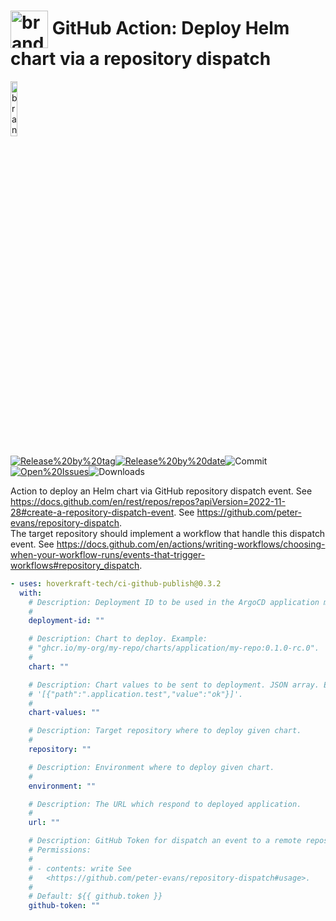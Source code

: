 <!-- start title -->

# <img src=".github/ghadocs/branding.svg" width="60px" align="center" alt="branding<icon:activity color:blue>" /> GitHub Action: Deploy Helm chart via a repository dispatch

<!-- end title -->
<!--
// jscpd:ignore-start
-->
<!-- start branding -->

<img src=".github/ghadocs/branding.svg" width="15%" align="center" alt="branding<icon:activity color:blue>" />

<!-- end branding -->
<!-- markdownlint-disable MD013 -->
<!-- start badges -->

<a href="https%3A%2F%2Fgithub.com%2Fhoverkraft-tech%2Fci-github-publish%2Freleases%2Flatest"><img src="https://img.shields.io/github/v/release/hoverkraft-tech/ci-github-publish?display_name=tag&sort=semver&logo=github&style=flat-square" alt="Release%20by%20tag" /></a><a href="https%3A%2F%2Fgithub.com%2Fhoverkraft-tech%2Fci-github-publish%2Freleases%2Flatest"><img src="https://img.shields.io/github/release-date/hoverkraft-tech/ci-github-publish?display_name=tag&sort=semver&logo=github&style=flat-square" alt="Release%20by%20date" /></a><img src="https://img.shields.io/github/last-commit/hoverkraft-tech/ci-github-publish?logo=github&style=flat-square" alt="Commit" /><a href="https%3A%2F%2Fgithub.com%2Fhoverkraft-tech%2Fci-github-publish%2Fissues"><img src="https://img.shields.io/github/issues/hoverkraft-tech/ci-github-publish?logo=github&style=flat-square" alt="Open%20Issues" /></a><img src="https://img.shields.io/github/downloads/hoverkraft-tech/ci-github-publish/total?logo=github&style=flat-square" alt="Downloads" />

<!-- end badges -->
<!-- markdownlint-enable MD013 -->
<!--
// jscpd:ignore-end
-->
<!-- start description -->

Action to deploy an Helm chart via GitHub repository dispatch event.
See <https://docs.github.com/en/rest/repos/repos?apiVersion=2022-11-28#create-a-repository-dispatch-event>.
See <https://github.com/peter-evans/repository-dispatch>.<br />The target repository should implement a workflow that handle this dispatch event.
See <https://docs.github.com/en/actions/writing-workflows/choosing-when-your-workflow-runs/events-that-trigger-workflows#repository_dispatch>.

<!-- end description -->
<!-- start contents -->
<!-- end contents -->
<!-- start usage -->

```yaml
- uses: hoverkraft-tech/ci-github-publish@0.3.2
  with:
    # Description: Deployment ID to be used in the ArgoCD application manifest
    #
    deployment-id: ""

    # Description: Chart to deploy. Example:
    # "ghcr.io/my-org/my-repo/charts/application/my-repo:0.1.0-rc.0".
    #
    chart: ""

    # Description: Chart values to be sent to deployment. JSON array. Example:
    # '[{"path":".application.test","value":"ok"}]'.
    #
    chart-values: ""

    # Description: Target repository where to deploy given chart.
    #
    repository: ""

    # Description: Environment where to deploy given chart.
    #
    environment: ""

    # Description: The URL which respond to deployed application.
    #
    url: ""

    # Description: GitHub Token for dispatch an event to a remote repository.
    # Permissions:
    #
    # - contents: write See
    #   <https://github.com/peter-evans/repository-dispatch#usage>.
    #
    # Default: ${{ github.token }}
    github-token: ""
```

<!-- end usage -->
<!-- start inputs -->
<!-- end outputs -->
<!-- start [.github/ghadocs/examples/] -->
<!-- end [.github/ghadocs/examples/] -->
